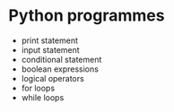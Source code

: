<h1>Python programmes</h1>
<ul>
  <li>print statement</li>
  <li>input statement</li>
  <li>conditional statement</li>
  <li>boolean expressions</li>
  <li>logical operators</li>
  <li>for loops</li>
  <li>while loops</li>
</ul>
